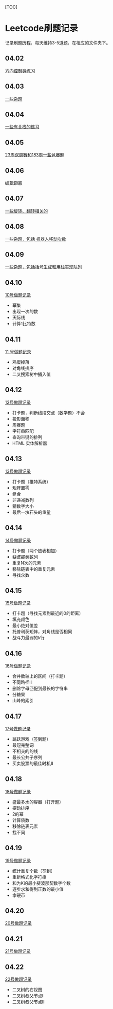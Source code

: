 [TOC]
# Leetcode刷题记录
记录刷题历程，每天维持3-5道题，在相应的文件夹下。

## 04.02

[方向控制类练习](./04.02)

## 04.03

[一些杂题](./04.03)

## 04.04

[一些有关栈的练习](./04.04)

## 04.05

[23周双周赛和183周一些竞赛题](./04.05)

## 04.06

[编辑距离](./04.06)

## 04.07

[一些旋转、翻转相关的](./04.07)

## 04.08

[一些杂题，包括 机器人移动次数](./04.08)

## 04.09

[一些杂题，包括括号生成和用栈实现队列](./04.09)

## 04.10

[10号做题记录](./04.10)

- 幂集
- 出现一次的数
- 天际线
- 计算1比特数

## 04.11

[11 号做题记录](./04.11)

- 鸡蛋掉落
- 对角线排序
- 二叉搜索树中插入值

## 04.12

[12号做题记录](./04.12)

- 打卡题，判断线段交点（数学题）不会
- 投影面积
- 周赛题
- 字符串匹配
- 查询带键的排列
- HTML 实体解析器

## 04.13

[13号做题记录](./04.13)

- 打卡题（推特系统）
- 矩阵置零
- 组合
- 非递减数列
- 猜数字大小
- 最后一块石头的重量

## 04.14

[14号做题记录](./04.14)

- 打卡题（两个链表相加）
- 斐波那契数列
- 重复N次的元素
- 移除链表中的重复元素
- 寻找众数

## 04.15

[15号做题记录](./04.15)

- 打卡题（寻找元素到最近的0的距离）
- 填充颜色
- 最小绝对值差
- 托普利茨矩阵，对角线是否相同
- 战斗力最弱的k行

## 04.16

[16号做题记录](./04.16)

- 合并数轴上的区间（打卡题）
- 不同路径II
- 删除字母匹配到最长的字符串
- 分糖果
- 山峰的索引

## 04.17

[17号做题记录](./04.14)

- 跳跃游戏（签到题）
- 最短完整词
- 不相交的的线
- 最长公共子序列
- 买卖股票的最佳时机II

## 04.18

[18号做题记录](./04.18)

- 盛最多水的容器（打开题）
- 摆动排序
- 2的幂
- 计算质数
- 移除链表元素
- 找不同

## 04.19

[19号做题记录](./04.19)

- 统计重复个数（签到）
- 重新格式化字符串
- 和为K的最小斐波那契数字个数
- 逐步求和得到正数的最小值
- 拿硬币

## 04.20

[20号做题记录](./04.20)

## 04.21

[21号做题记录](./04.21)

## 04.22

[22号做题记录](./04.22)

- 二叉树的右视图
- 二叉树叔父节点I
- 二叉树叔父节点II